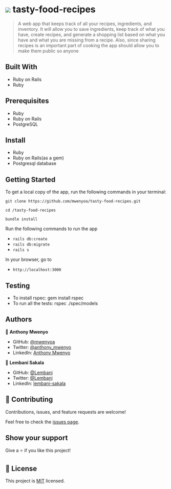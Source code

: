 
# ![](https://img.shields.io/badge/Microverse-blueviolet) tasty-food-recipes
> A web app that keeps track of all your recipes, ingredients, and inventory. It will allow you to save ingredients, keep track of what you have, create recipes, and generate a shopping list based on what you have and what you are missing from a recipe. Also, since sharing recipes is an important part of cooking the app should allow you to make them public so anyone
## Built With

- Ruby on Rails
- Ruby

## Prerequisites

- Ruby
- Ruby on Rails
- PostgreSQL

## Install

- Ruby
- Ruby on Rails(as a gem)
- Postgresql database

## Getting Started

To get a local copy of the app, run the following commands in your terminal:
   ```
 git clone https://github.com/mwenyoa/tasty-food-recipes.git
  ```
  ```
 cd /tasty-food-recipes
 ```
  ```
 bundle install
 ```

Run the following commands to run the app

- `rails db:create`
- `rails db:migrate`
- `rails s`

In your browser, go to

- `http://localhost:3000`

## Testing
- To install rspec: gem install rspec
- To run all the tests: rspec ./spec/models


## Authors

👤 **Anthony Mwenyo**

- GitHub: [@mwenyoa](https://github.com/mwenyoa)
- Twitter: [@anthony_mwenyo](https://twitter.com/phayte_p)
- LinkedIn: [Anthony Mwenyo](https://linkedin.com/in/anthony-mwenyo)

:bust_in_silhouette: **Lembani Sakala**
- GitHub: [@Lembani](https://github.com/lembani)
- Twitter: [@Lembani](https://twitter.com/lembani_)
- LinkedIn: [lembani-sakala](https://linkedin.com/in/lembani-sakala)


## 🤝 Contributing

Contributions, issues, and feature requests are welcome!

Feel free to check the [issues page](https://github.com/aimalamiri/Ruby-Catalog/issues).

## Show your support

Give a ⭐️ if you like this project!

## 📝 License

This project is [MIT](./MIT.md) licensed.